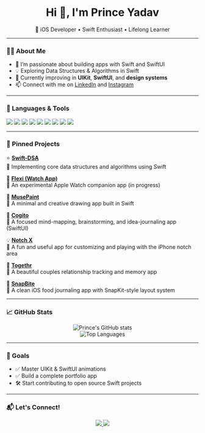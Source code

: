 <h1 align="center">Hi 👋, I'm Prince Yadav</h1>

<p align="center">
  📱 iOS Developer • Swift Enthusiast • Lifelong Learner
</p>

---

### 🧑‍💻 About Me

- 🚀 I’m passionate about building apps with Swift and SwiftUI  
- 💡 Exploring Data Structures & Algorithms in Swift  
- 🌱 Currently improving in **UIKit**, **SwiftUI**, and **design systems**  
- 📫 Connect with me on [LinkedIn](https://www.linkedin.com/in/prince-yadav0108ios) and [Instagram](https://www.instagram.com/prince_ya_01/)  

---

### 🔧 Languages & Tools

<p align="left">
  <img src="https://img.shields.io/badge/Swift-F05138?style=for-the-badge&logo=swift&logoColor=white" />
  <img src="https://img.shields.io/badge/Xcode-147EFB?style=for-the-badge&logo=Xcode&logoColor=white" />
  <img src="https://img.shields.io/badge/SwiftUI-0D1117?style=for-the-badge&logo=swift&logoColor=blue" />
  <img src="https://img.shields.io/badge/Git-F05032?style=for-the-badge&logo=git&logoColor=white" />
  <img src="https://img.shields.io/badge/Figma-F24E1E?style=for-the-badge&logo=figma&logoColor=white" />
  <img src="https://img.shields.io/badge/HTML-E34F26?style=for-the-badge&logo=html5&logoColor=white" />
  <img src="https://img.shields.io/badge/CSS-1572B6?style=for-the-badge&logo=css3&logoColor=white" />
  <img src="https://img.shields.io/badge/JavaScript-F7DF1E?style=for-the-badge&logo=javascript&logoColor=black" />
  <img src="https://img.shields.io/badge/Node.js-339933?style=for-the-badge&logo=nodedotjs&logoColor=white" />
</p>

---

### 📌 Pinned Projects

⭐ **[Swift-DSA](https://github.com/prince-0408/Swift-DSA)**  
🔸 Implementing core data structures and algorithms using Swift

📱 **[Flexi (Watch App)](https://github.com/prince-0408/Flexi)**  
🔸 An experimental Apple Watch companion app (in progress)

🎨 **[MusePaint](https://github.com/prince-0408/MusePaint)**  
🔸 A minimal and creative drawing app built in Swift

🧠 **[Cogito](https://github.com/prince-0408/Cogito)**  
🔸 A focused mind-mapping, brainstorming, and idea-journaling app (SwiftUI)

💡 **[Notch X](https://github.com/prince-0408/NotchX)**  
🔸 A fun and useful app for customizing and playing with the iPhone notch area

💑 **[Togethr](https://github.com/prince-0408/Togethr)**  
🔸 A beautiful couples relationship tracking and memory app

🍔 **[SnapBite](https://github.com/prince-0408/SnapBite)**  
🔸 A clean iOS food journaling app with SnapKit-style layout system

---

### 📈 GitHub Stats

<p align="center">
  <img src="https://github-readme-stats.vercel.app/api?username=prince-0408&show_icons=true&theme=tokyonight" alt="Prince's GitHub stats" />
  <br />
  <img src="https://github-readme-stats.vercel.app/api/top-langs/?username=prince-0408&layout=compact&theme=tokyonight" alt="Top Languages" />
</p>

---

### 🎯 Goals

- ✅ Master UIKit & SwiftUI animations  
- ✅ Build a complete portfolio app  
- 🛠 Start contributing to open source Swift projects  

---

### 📬 Let's Connect!

<p align="center">
  <a href="https://www.linkedin.com/in/prince-yadav0108ios" target="_blank">
    <img src="https://img.shields.io/badge/LinkedIn-0077B5?style=for-the-badge&logo=linkedin&logoColor=white" />
  </a>
  <a href="https://www.instagram.com/prince_ya_01/" target="_blank">
    <img src="https://img.shields.io/badge/Instagram-E4405F?style=for-the-badge&logo=instagram&logoColor=white" />
  </a>
</p>
